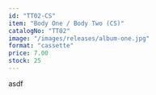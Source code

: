 ```yaml
---
id: "TT02-CS"
item: "Body One / Body Two (CS)"
catalogNo: "TT02"
image: "/images/releases/album-one.jpg"
format: "cassette"
price: 7.00
stock: 25
---
```


asdf